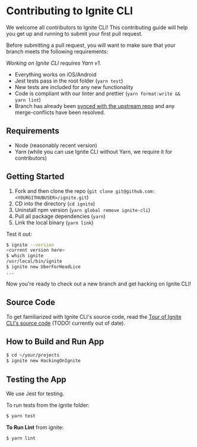 # Contributing to Ignite CLI

We welcome all contributors to Ignite CLI! This contributing guide will help you get up and running to submit your first pull request.

Before submitting a pull request, you will want to make sure that your branch meets the following requirements:

_Working on Ignite CLI requires Yarn v1._

- Everything works on iOS/Android
- Jest tests pass in the root folder (`yarn test`)
- New tests are included for any new functionality
- Code is compliant with our linter and prettier (`yarn format:write && yarn lint`)
- Branch has already been [synced with the upstream repo](https://help.github.com/articles/syncing-a-fork/) and any merge-conflicts have been resolved.

## Requirements

- Node (reasonably recent version)
- Yarn (while you can use Ignite CLI without Yarn, we require it for contributors)

## Getting Started

1. Fork and then clone the repo (`git clone git@github.com:<YOURGITHUBUSER>/ignite.git`)
2. CD into the directory (`cd ignite`)
3. Uninstall npm version (`yarn global remove ignite-cli`)
4. Pull all package dependencies (`yarn`)
5. Link the local binary (`yarn link`)

Test it out:

```sh
$ ignite --version
<current version here>
$ which ignite
/usr/local/bin/ignite
$ ignite new UberForHeadLice
...
```

Now you're ready to check out a new branch and get hacking on Ignite CLI!

## Source Code

To get familiarized with Ignite CLI's source code, read the [Tour of Ignite CLI's source code](../docs/Tour-of-Ignite.md) (TODO! currently out of date).

## How to Build and Run App

```sh
$ cd ~/your/projects
$ ignite new HackingOnIgnite
```

## Testing the App

We use Jest for testing.

To run tests from the ignite folder:

```sh
$ yarn test
```

**To Run Lint** from ignite:

```sh
$ yarn lint
```
